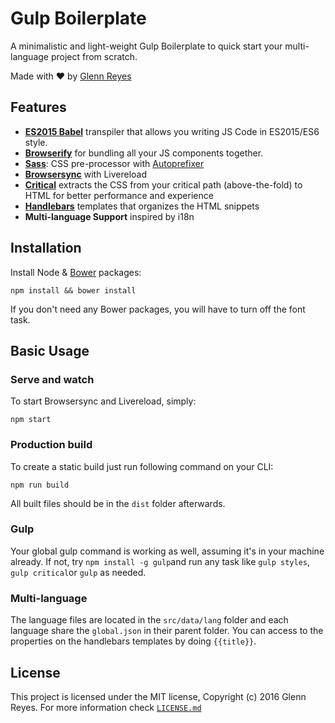 # Gulp Boilerplate
A minimalistic and light-weight Gulp Boilerplate to quick start your multi-language project from scratch.

Made with :heart: by [Glenn Reyes](//glennreyes.com)


## Features
- [**ES2015 Babel**](https://babeljs.io/) transpiler that allows you writing JS Code in ES2015/ES6 style.
- [**Browserify**](http://browserify.org/) for bundling all your JS components together.
- [**Sass**](http://sass-lang.com/): CSS pre-processor with [Autoprefixer](https://autoprefixer.github.io/)
- [**Browsersync**](https://browsersync.io/) with Livereload
- [**Critical**](https://github.com/addyosmani/critical) extracts the CSS from your critical path (above-the-fold) to HTML for better performance and experience
- [**Handlebars**](http://handlebarsjs.com/) templates that organizes the HTML snippets
- **Multi-language Support** inspired by i18n

## Installation
Install Node & [Bower](http://bower.io/) packages:
```
npm install && bower install
```
If you don't need any Bower packages, you will have to turn off the font task.

## Basic Usage

### Serve and watch
To start Browsersync and Livereload, simply:
```
npm start
```

### Production build
To create a static build just run following command on your CLI:
```
npm run build
```
All built files should be in the ```dist``` folder afterwards.

### Gulp
Your global gulp command is working as well, assuming it's in your machine already. If not, try ```npm install -g gulp```and run any task like ```gulp styles```, ```gulp critical```or ```gulp``` as needed.

### Multi-language
The language files are located in the ```src/data/lang``` folder and each language share the ```global.json``` in their parent folder.
You can access to the properties on the handlebars templates by doing ```{{title}}```.

## License
This project is licensed under the MIT license, Copyright (c) 2016 Glenn Reyes. For more information check [```LICENSE.md```](LICENSE)
